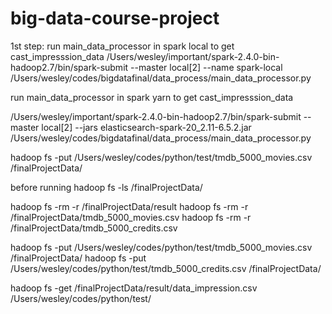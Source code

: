 # big-data-course-project

1st step:
run main_data_processor in spark local to get cast_impresssion_data
/Users/wesley/important/spark-2.4.0-bin-hadoop2.7/bin/spark-submit --master local[2] --name spark-local /Users/wesley/codes/bigdatafinal/data_process/main_data_processor.py

run main_data_processor in spark yarn to get cast_impresssion_data


/Users/wesley/important/spark-2.4.0-bin-hadoop2.7/bin/spark-submit --master local[2] --jars elasticsearch-spark-20_2.11-6.5.2.jar /Users/wesley/codes/bigdatafinal/data_process/main_data_processor.py


hadoop fs -put /Users/wesley/codes/python/test/tmdb_5000_movies.csv /finalProjectData/

before running
hadoop fs -ls /finalProjectData/

hadoop fs -rm -r /finalProjectData/result
hadoop fs -rm -r /finalProjectData/tmdb_5000_movies.csv
hadoop fs -rm -r /finalProjectData/tmdb_5000_credits.csv

hadoop fs -put /Users/wesley/codes/python/test/tmdb_5000_movies.csv /finalProjectData/
hadoop fs -put /Users/wesley/codes/python/test/tmdb_5000_credits.csv /finalProjectData/

hadoop fs -get /finalProjectData/result/data_impression.csv /Users/wesley/codes/python/test/
